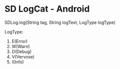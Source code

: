 # SD LogCat - Android

SDLog.log(String tag, String logText, LogType logType)

LogType:

1. E(Error)
2. W(Warn)
3. D(Debug)
4. V(Vervose)
5. I(Info)
